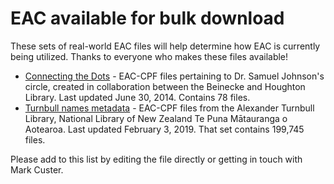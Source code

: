 # EAC available for bulk download

These sets of real-world EAC files will help determine how EAC is currently being utilized. Thanks to everyone who makes these files available!

* [Connecting the Dots](https://wiki.harvard.edu/confluence/display/connectingdots/Records) - EAC-CPF files pertaining to Dr. Samuel Johnson's circle, created in collaboration between the Beinecke and Houghton Library. Last updated June 30, 2014. Contains 78 files.
* [Turnbull names metadata](https://natlib.govt.nz/about-us/open-data/turnbull-names-metadata) - EAC-CPF files from the Alexander Turnbull Library, National Library of New Zealand Te Puna Mātauranga o Aotearoa. Last updated February 3, 2019. That set contains 199,745 files.

Please add to this list by editing the file directly or getting in touch with Mark Custer.